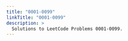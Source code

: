 ```yaml
---
title: "0001-0099"
linkTitle: "0001-0099"
description: >
  Solutions to LeetCode Problems 0001-0099.
---
```

